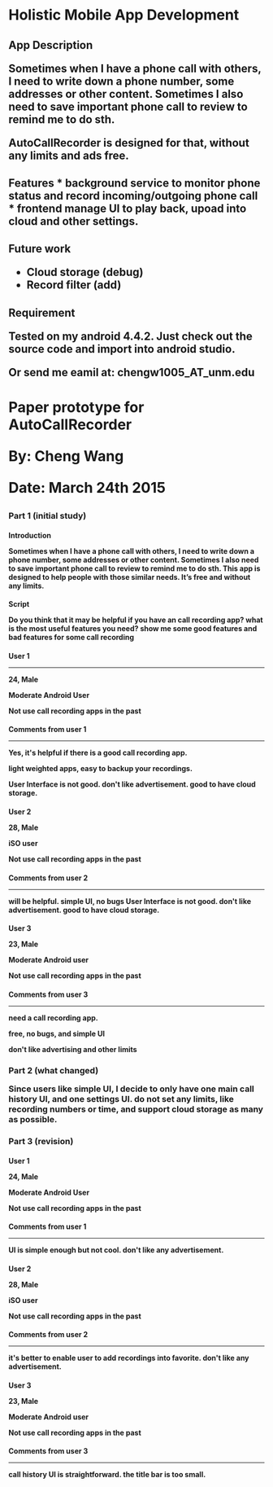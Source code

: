 <h1>Holistic Mobile App Development
<h2>App Description

Sometimes when I have a phone call with others, I need to write down a phone number, some addresses or other content. Sometimes I also need to save important phone call to review to remind me to do sth. 

AutoCallRecorder is designed for that, without any limits and ads free.

<h2>Features
* background service to monitor phone status and record incoming/outgoing phone call
* frontend manage UI to play back, upoad into cloud and other settings.

<h2>Future work

* Cloud storage (debug)
* Record filter (add)

<h2>Requirement

Tested on my android 4.4.2. Just check out the source code and import into android studio.

Or send me eamil at: chengw1005_AT_unm.edu

<h1>Paper prototype for AutoCallRecorder

By: Cheng Wang

Date: March 24th 2015

<h3>Part 1 (initial study)

<h4>Introduction

Sometimes when I have a phone call with others, I need to write down a phone number, some addresses or other content. Sometimes I also need to save important phone call to review to remind me to do sth. This app is designed to help people with those similar needs. It’s free and without any limits.


<h4>Script

Do you think that it may be helpful if you have an call recording app?
what is the most useful features you need?
show me some good features and bad features for some call recording


<h4>User 1
<hr>
24, Male

Moderate Android User

Not use call recording apps in the past

<h4>Comments from user 1
<hr>
Yes, it's helpful if there is a good call recording app.

light weighted apps, easy to backup your recordings.

User Interface is not good. don't like advertisement. good to have cloud storage.


<h4>User 2

28, Male

iSO user

Not use call recording apps in the past

<h4>Comments from user 2
<hr>

will be helpful.
simple UI, no bugs
User Interface is not good. don't like advertisement. good to have cloud storage.


<h4>User 3

23, Male

Moderate Android user

Not use call recording apps in the past


<h4>Comments from user 3
<hr>
need a call recording app.

free, no bugs, and simple UI

don't like advertising and other limits


<h3>Part 2 (what changed)

Since users like simple UI, I decide to only have one main call history UI, and one settings UI.
do not set any limits, like recording numbers or time, and support cloud storage as many as possible.


<h3>Part 3 (revision)

<h4>User 1

24, Male

Moderate Android User

Not use call recording apps in the past

<h4>Comments from user 1
<hr>
UI is simple enough but not cool.
don't like any advertisement.

<h4>User 2

28, Male

iSO user

Not use call recording apps in the past


<h4>Comments from user 2
<hr>
it's better to enable user to add recordings into favorite.
don't like any advertisement.

<h4>User 3

23, Male

Moderate Android user

Not use call recording apps in the past


<h4>Comments from user 3
<hr>
call history UI is straightforward. the title bar is too small.

